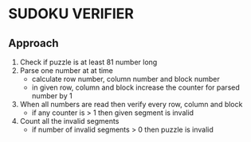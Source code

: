 # SUDOKU VERIFIER

## Approach

1. Check if puzzle is at least 81 number long
2. Parse one number at at time
    - calculate row number, column number and block number
    - in given row, column and block increase the counter for parsed number by 1
3. When all numbers are read then verify every row, column and block
    - if any counter is > 1 then given segment is invalid
4. Count all the invalid segments
    - if number of invalid segments > 0 then puzzle is invalid